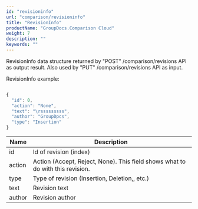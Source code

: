 ```yaml
---
id: "revisioninfo"
url: "comparison/revisioninfo"
title: "RevisionInfo"
productName: "GroupDocs.Comparison Cloud"
weight: 7
description: ""
keywords: ""
---
```


RevisionInfo data structure returned by "POST" /comparison/revisions API as output result. Also used by "PUT" /comparison/revisions API as input.

RevisionInfo example:

```javascript

{
  "id": 0,
  "action": "None",
  "text": "\rsssssssss",
  "author": "GroupDpcs",
  "type": "Insertion"
}

```

|Name|Description
|---|---
|id|Id of revision (index)
|action|Action (Accept, Reject, None). This field shows what to do with this revision.
|type|Type of revision (Insertion, Deletion,, etc.)
|text|Revision text
|author|Revision author
